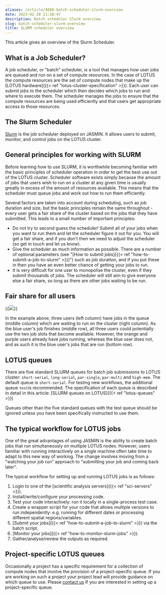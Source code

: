 ```yaml
---
aliases: /article/4880-batch-scheduler-slurm-overview
date: 2023-02-20 21:38:47
description: Batch scheduler Slurm overview
slug: batch-scheduler-slurm-overview
title: SLURM scheduler overview
---
```


This article gives an overview of the Slurm Scheduler.

## What is a Job Scheduler?

A job scheduler, or "batch" scheduler, is a tool that manages how user jobs
are queued and run on a set of compute resources. In the case of LOTUS the
compute resources are the set of compute nodes that make up the [LOTUS hardware]({{< ref "lotus-cluster-specification" >}}). Each user can submit
jobs to the scheduler which then decides which jobs to run and where to
execute them. The scheduler manages the jobs to ensure that the compute
resources are being used efficiently and that users get appropriate access to
those resources.

## The Slurm Scheduler

[Slurm](https://slurm.schedmd.com) is the job
scheduler deployed on JASMIN. It allows users to submit, monitor, and control
jobs on the LOTUS cluster.

## General principles for working with SLURM

Before learning how to use SLURM, it is worthwhile becoming familiar with the
basic principles of scheduler operation in order to get the best use out of
the LOTUS cluster. Scheduler software exists simply because the amount of jobs
that users wish to run on a cluster at any given time is usually greatly in
excess of the amount of resources available. This means that the scheduler
must queue jobs and work out how to run them efficiently.

Several factors are taken into account during scheduling, such as job duration
and size, but the basic principles remain the same throughout - every user
gets a fair share of the cluster based on the jobs that they have submitted.
This leads to a small number of important principles:

  * Do not try to second guess the scheduler! Submit all of your jobs when you want to run them and let the scheduler figure it out for you. You will get a fair share, and if you don't then we need to adjust the scheduler (so get in touch and let us know).
  * Give the scheduler as much information as possible. There are a number of optional parameters (see "[How to submit jobs]({{< ref "how-to-submit-a-job-to-slurm" >}})") such as job duration, and if you put these in then you have an even better chance of getting your jobs to run.
  * It is very difficult for one user to monopolise the cluster, even if they submit thousands of jobs. The scheduler will still aim to give everyone else a fair share, so long as there are other jobs waiting to be run.

## Fair share for all users

{{<image src="img/docs/batch-scheduler-slurm-overview/Screenshot-2023-02-20-at-21.32.28.png" caption="Example of scheduling">}}

In the example above, three users (left column) have jobs in the queue (middle column)
which are waiting to run on the cluster (right column). As the blue user's job
finishes (middle row), all three users could potentially use the two job slots
that become available. However, the orange and purple users already have jobs
running, whereas the blue user does not, and as such it is the blue user's
jobs that are run (bottom row).

## LOTUS queues

There are five standard SLURM queues for batch job submissions to LOTUS
cluster: `short-serial`, `long-serial`, `par-single`, `par-multi` and `high-mem`.
The default queue is `short-serial`. For testing new workflows, the
additional queue `test`is recommended. The specification of each queue is
described in detail in this article: [SLURM queues on LOTUS]({{< ref "lotus-queues" >}})

Queues other than the five standard queues with the test queue should be
ignored unless you have been specifically instructed to use them.

## The typical workflow for LOTUS jobs

One of the great advantages of using JASMIN is the ability to create batch
jobs that run simultaneously on multiple LOTUS nodes. However, users familiar
with running interactively on a single machine often take time to adapt to
this new way of working. The change involves moving from a "watching your job
run" approach to "submitting your job and coming back later".

The typical workflow for setting up and running LOTUS jobs is as follows:

  1. Login to one of the [scientific analysis servers]({{< ref "sci-servers" >}}).
  2. Install/write/configure your processing code.
  3. Test your code interactively: run it locally in a single-process test case.
  4. Create a wrapper script for your code that allows multiple versions to run independently: e.g. running for different dates or processing different spatial regions/variables.
  5. [Submit your jobs]({{< ref "how-to-submit-a-job-to-slurm" >}}) via the batch script.
  6. [Monitor your jobs]({{< ref "how-to-monitor-slurm-jobs" >}}).
  7. Gather/analyse/review the outputs as required.

## Project-specific LOTUS queues

Occasionally a project has a specific requirement for a collection of compute
nodes that involve the provision of a project-specific queue. If you are
working on such a project your project lead will provide guidance on which
queue to use. Please [contact us](http://www.jasmin.ac.uk/help/contact/) If
you are interested in setting up a project-specific queue.
